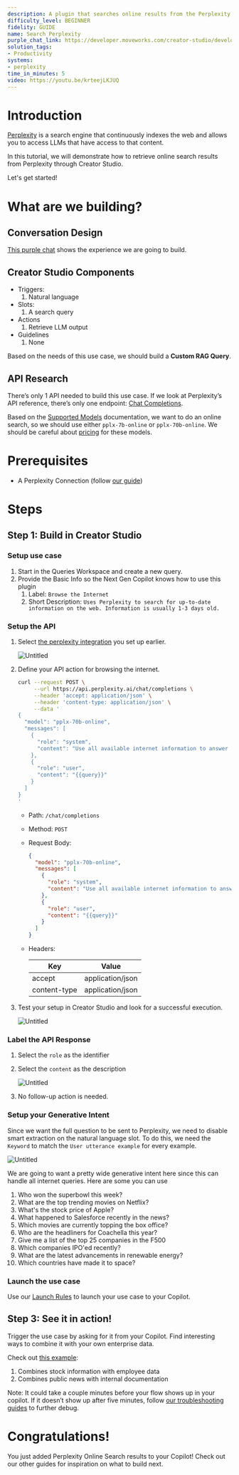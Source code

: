 ```yaml
---
description: A plugin that searches online results from the Perplexity search engine.
difficulty_level: BEGINNER
fidelity: GUIDE
name: Search Perplexity
purple_chat_link: https://developer.moveworks.com/creator-studio/developer-tools/purple-chat-builder/?workspace=%7B%22title%22%3A%22My+Workspace%22%2C%22botSettings%22%3A%7B%22name%22%3A%22%22%2C%22imageUrl%22%3A%22%22%7D%2C%22mocks%22%3A%5B%7B%22id%22%3A5637%2C%22title%22%3A%22New+Mock%22%2C%22transcript%22%3A%7B%22settings%22%3A%7B%22colorStyle%22%3A%22LIGHT%22%2C%22startTime%22%3A%2211%3A43+AM%22%2C%22defaultPerson%22%3A%22GWEN%22%2C%22editable%22%3Afalse%2C%22botName%22%3A%22%22%2C%22botImageUrl%22%3A%22%22%7D%2C%22messages%22%3A%5B%7B%22from%22%3A%22USER%22%2C%22text%22%3A%22%3Cp%3EWho+won+the+Superbowl+2024%3Cbr%3E%3C%2Fp%3E%22%7D%2C%7B%22from%22%3A%22ANNOTATION%22%2C%22text%22%3A%22%3Cp%3EMoveworks+rephrases+query+to+%5C%22Who+won+the+Superbowl+in+2024%5C%22%3Cbr%3E%3Cbr%3ERequest+to+Perplexity+%28abbrievated%29%3A%3Cbr%3E%7B%3Cbr%3E%5C%22prompt%5C%22%3A+%5C%22Who+won+the+Superbowl+in+2024%5C%22%3Cbr%3E%7D%3Cbr%3E%3Cbr%3EOutbound+Response+%28abbrievated%29%3A%3Cbr%3E%7B%3Cbr%3E%5C%22result%5C%22%3A+%5C%22The+Kansas+City+Chiefs+won+Super+Bowl+LVIII+in+the+year+2024%2C+defeating+the+San+Francisco+49ers+with+a+final+score+of+25-22+in+overtime.%5C%22%3Cbr%3E%7D%3C%2Fp%3E%22%7D%2C%7B%22from%22%3A%22BOT%22%2C%22text%22%3A%22%3Cp%3EThe+Kansas+City+Chiefs+won+Super+Bowl+LVIII+in+the+year+2024%2C+defeating+the+San+Francisco+49ers+with+a+final+score+of+25-22+in+overtime.%3Cbr%3E%3C%2Fp%3E%22%7D%2C%7B%22from%22%3A%22USER%22%2C%22text%22%3A%22%3Cp%3EWho+was+the+QB+for+the+opposing+team%3F%3Cbr%3E%3C%2Fp%3E%22%7D%2C%7B%22from%22%3A%22ANNOTATION%22%2C%22text%22%3A%22%3Cp%3EMoveworks+rephrases+query+to+%5C%22Who+was+the+quarterback+for+the+San+Francisco+49ers+in+Super+Bowl+LVIII+in+2024%3F%5C%22%3Cbr%3E%3Cbr%3ERequest+to+Perplexity+%28abbrievated%29%3A%3Cbr%3E%7B%3Cbr%3E%5C%22prompt%5C%22%3A+%5C%22Who+was+the+quarterback+for+the+San+Francisco+49ers+in+Super+Bowl+LVIII+in+2024%3F%5C%22%3Cbr%3E%7D%3Cbr%3E%3Cbr%3EOutbound+Response+%28abbrievated%29%3A%3Cbr%3E%7B%3Cbr%3E%5C%22result%5C%22%3A+%5C%22Brock+Purdy%5C%22%3Cbr%3E%7D%3Cbr%3E%3C%2Fp%3E%22%7D%2C%7B%22from%22%3A%22BOT%22%2C%22text%22%3A%22%3Cp%3EThe+quarterback+for+the+San+Francisco+49ers+in+Super+Bowl+LVIII%2C+which+was+held+in+2024%2C+was+Brock+Purdy%3Cbr%3E%3C%2Fp%3E%22%7D%5D%7D%7D%5D%7D
solution_tags:
- Productivity
systems:
- perplexity
time_in_minutes: 5
video: https://youtu.be/krteejLKJUQ
---
```


# Introduction

[Perplexity](https://www.perplexity.ai/) is a search engine that continuously indexes the web and allows you to access LLMs that have access to that content. 

In this tutorial, we will demonstrate how to retrieve online search results from Perplexity through Creator Studio.

Let's get started!

# What are we building?

## Conversation Design

[This purple chat](https://developer.moveworks.com/creator-studio/developer-tools/purple-chat-builder/?workspace=%7B%22title%22%3A%22My+Workspace%22%2C%22botSettings%22%3A%7B%7D%2C%22mocks%22%3A%5B%7B%22id%22%3A6159%2C%22title%22%3A%22Mock+1%22%2C%22transcript%22%3A%7B%22settings%22%3A%7B%22colorStyle%22%3A%22LIGHT%22%2C%22startTime%22%3A%2211%3A43+AM%22%2C%22defaultPerson%22%3A%22GWEN%22%2C%22editable%22%3Atrue%7D%2C%22messages%22%3A%5B%7B%22from%22%3A%22USER%22%2C%22text%22%3A%22%3Cp%3EWho+won+the+Superbowl+2024%3Cbr%3E%3C%2Fp%3E%22%7D%2C%7B%22from%22%3A%22ANNOTATION%22%2C%22text%22%3A%22%3Cp%3EMoveworks+rephrases+query+to+%5C%22Who+won+the+Superbowl+in+2024%5C%22%3Cbr%3E%3Cbr%3ERequest+to+Perplexity+%28abbrievated%29%3A%3Cbr%3E%7B%3Cbr%3E%5C%22prompt%5C%22%3A+%5C%22Who+won+the+Superbowl+in+2024%5C%22%3Cbr%3E%7D%3Cbr%3E%3Cbr%3EOutbound+Response+%28abbrievated%29%3A%3Cbr%3E%7B%3Cbr%3E%5C%22result%5C%22%3A+%5C%22The+Kansas+City+Chiefs+won+Super+Bowl+LVIII+in+the+year+2024%2C+defeating+the+San+Francisco+49ers+with+a+final+score+of+25-22+in+overtime.%5C%22%3Cbr%3E%7D%3C%2Fp%3E%22%7D%2C%7B%22from%22%3A%22BOT%22%2C%22text%22%3A%22%3Cp%3EThe+Kansas+City+Chiefs+won+Super+Bowl+LVIII+in+the+year+2024%2C+defeating+the+San+Francisco+49ers+with+a+final+score+of+25-22+in+overtime.%3Cbr%3E%3C%2Fp%3E%22%7D%2C%7B%22from%22%3A%22USER%22%2C%22text%22%3A%22%3Cp%3EWho+was+the+QB+for+the+opposing+team%3F%3Cbr%3E%3C%2Fp%3E%22%7D%2C%7B%22from%22%3A%22ANNOTATION%22%2C%22text%22%3A%22%3Cp%3EMoveworks+rephrases+query+to+%5C%22Who+was+the+quarterback+for+the+San+Francisco+49ers+in+Super+Bowl+LVIII+in+2024%3F%5C%22%3Cbr%3E%3Cbr%3ERequest+to+Perplexity+%28abbrievated%29%3A%3Cbr%3E%7B%3Cbr%3E%5C%22prompt%5C%22%3A+%5C%22Who+was+the+quarterback+for+the+San+Francisco+49ers+in+Super+Bowl+LVIII+in+2024%3F%5C%22%3Cbr%3E%7D%3Cbr%3E%3Cbr%3EOutbound+Response+%28abbrievated%29%3A%3Cbr%3E%7B%3Cbr%3E%5C%22result%5C%22%3A+%5C%22Brock+Purdy%5C%22%3Cbr%3E%7D%3Cbr%3E%3C%2Fp%3E%22%7D%2C%7B%22from%22%3A%22BOT%22%2C%22text%22%3A%22%3Cp%3EThe+quarterback+for+the+San+Francisco+49ers+in+Super+Bowl+LVIII%2C+which+was+held+in+2024%2C+was+Brock+Purdy%3Cbr%3E%3C%2Fp%3E%22%7D%5D%7D%7D%5D%7D) shows the experience we are going to build.

## Creator Studio Components

- Triggers:
    1. Natural language
- Slots:
    1. A search query
- Actions
    1. Retrieve LLM output
- Guidelines
    1. None

Based on the needs of this use case, we should build a **Custom RAG Query**.

## API Research

There’s only 1 API needed to build this use case. If we look at Perplexity’s API reference, there’s only one endpoint: [Chat Completions](https://docs.perplexity.ai/reference/post_chat_completions).

Based on the [Supported Models](https://docs.perplexity.ai/docs/model-cards#online-llms) documentation, we want to do an online search, so we should use either `pplx-7b-online` or `pplx-70b-online`. We should be careful about [pricing](https://docs.perplexity.ai/docs/pricing) for these models.

# Prerequisites

- A Perplexity Connection (follow [our guide](../../connectors?id=perplexity))

# Steps

## Step 1: Build in Creator Studio

### Setup use case

1. Start in the Queries Workspace and create a new query.
2. Provide the Basic Info so the Next Gen Copilot knows how to use this plugin
    1. Label: `Browse the Internet`
    2. Short Description: `Uses Perplexity to search for up-to-date information on the web. Information is usually 1-3 days old.`

### Setup the API

1. Select [the perplexity integration](../../connectors?id=perplexity) you set up earlier.
    
    ![Untitled](Use%20Case%20Tutorial%20Perplexity%20Online%20Search%20f1697b887ee94a45a422a1c4e988bada/Untitled.png)
    
2. Define your API action for browsing the internet.
    
    ```bash
    curl --request POST \
         --url https://api.perplexity.ai/chat/completions \
         --header 'accept: application/json' \
         --header 'content-type: application/json' \
         --data '
    {
      "model": "pplx-70b-online",
      "messages": [
        {
          "role": "system",
          "content": "Use all available internet information to answer the question precisely, accurately, and concisely."
        },
        {
          "role": "user",
          "content": "{{query}}"
        }
      ]
    }
    '
    ```
    
    - Path: `/chat/completions`
    - Method: `POST`
    - Request Body:
        
        ```json
        {
          "model": "pplx-70b-online",
          "messages": [
            {
              "role": "system",
              "content": "Use all available internet information to answer the question precisely, accurately, and concisely."
            },
            {
              "role": "user",
              "content": "{{query}}"
            }
          ]
        }
        ```
        
    - Headers:
        
        
        | Key | Value |
        | --- | --- |
        | accept | application/json |
        | content-type | application/json |
3. Test your setup in Creator Studio and look for a successful execution.
    
    ![Untitled](Use%20Case%20Tutorial%20Perplexity%20Online%20Search%20f1697b887ee94a45a422a1c4e988bada/Untitled%201.png)
    

### Label the API Response

1. Select the `role` as the identifier
2. Select the `content` as the description
    
    ![Untitled](Use%20Case%20Tutorial%20Perplexity%20Online%20Search%20f1697b887ee94a45a422a1c4e988bada/Untitled%202.png)
    
3. No follow-up action is needed.

### Setup your Generative Intent

Since we want the full question to be sent to Perplexity, we need to disable smart extraction on the natural language slot. To do this, we need the `Keyword` to match the `User utterance example` for every example.

![Untitled](Use%20Case%20Tutorial%20Perplexity%20Online%20Search%20f1697b887ee94a45a422a1c4e988bada/Untitled%203.png)

We are going to want a pretty wide generative intent here since this can handle all internet queries. Here are some you can use

1. Who won the superbowl this week?
2. What are the top trending movies on Netflix?
3. What's the stock price of Apple?
4. What happened to Salesforce recently in the news?
5. Which movies are currently topping the box office?
6. Who are the headliners for Coachella this year?
7. Give me a list of the top 25 companies in the F500
8. Which companies IPO'ed recently?
9. What are the latest advancements in renewable energy?
10. Which countries have made it to space?

### Launch the use case

Use our [Launch Rules](https://developer.moveworks.com/creator-studio/launch-options/) to launch your use case to your Copilot. 

## Step 3: See it in action!

Trigger the use case by asking for it from your Copilot. Find interesting ways to combine it with your own enterprise data.

Check out [this example](https://www.linkedin.com/feed/update/urn:li:activity:7163521696874844160?updateEntityUrn=urn%3Ali%3Afs_feedUpdate%3A%28V2%2Curn%3Ali%3Aactivity%3A7163521696874844160%29):

1. Combines stock information with employee data
2. Combines public news with internal documentation

Note: It could take a couple minutes before your flow shows up in your copilot. If it doesn’t show up after five minutes, follow [our troubleshooting guides](https://developer.moveworks.com/creator-studio/troubleshooting/support) to further debug.

# Congratulations!

You just added Perplexity Online Search results to your Copilot! Check out our other guides for inspiration on what to build next.